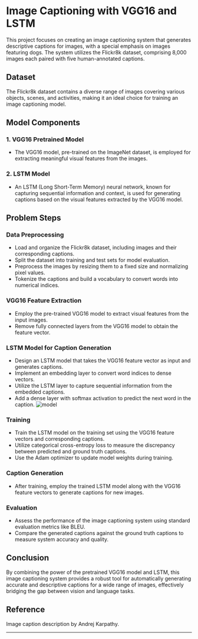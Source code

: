 # Image Captioning with VGG16 and LSTM

This project focuses on creating an image captioning system that generates descriptive captions for images, with a special emphasis on images featuring dogs. The system utilizes the Flickr8k dataset, comprising 8,000 images each paired with five human-annotated captions.

## Dataset

The Flickr8k dataset contains a diverse range of images covering various objects, scenes, and activities, making it an ideal choice for training an image captioning model. 

## Model Components

### 1. VGG16 Pretrained Model
   - The VGG16 model, pre-trained on the ImageNet dataset, is employed for extracting meaningful visual features from the images.

### 2. LSTM Model
   - An LSTM (Long Short-Term Memory) neural network, known for capturing sequential information and context, is used for generating captions based on the visual features extracted by the VGG16 model.

## Problem Steps

### Data Preprocessing
   - Load and organize the Flickr8k dataset, including images and their corresponding captions.
   - Split the dataset into training and test sets for model evaluation.
   - Preprocess the images by resizing them to a fixed size and normalizing pixel values.
   - Tokenize the captions and build a vocabulary to convert words into numerical indices.

### VGG16 Feature Extraction
   - Employ the pre-trained VGG16 model to extract visual features from the input images.
   - Remove fully connected layers from the VGG16 model to obtain the feature vector.

### LSTM Model for Caption Generation
   - Design an LSTM model that takes the VGG16 feature vector as input and generates captions.
   - Implement an embedding layer to convert word indices to dense vectors.
   - Utilize the LSTM layer to capture sequential information from the embedded captions.
   - Add a dense layer with softmax activation to predict the next word in the caption.
 ![model](https://github.com/itsmethahseer/Image-Captioning/assets/120078997/48785e3b-1ae3-45de-8c21-4b4570387908)
### Training
   - Train the LSTM model on the training set using the VGG16 feature vectors and corresponding captions.
   - Utilize categorical cross-entropy loss to measure the discrepancy between predicted and ground truth captions.
   - Use the Adam optimizer to update model weights during training.

### Caption Generation
   - After training, employ the trained LSTM model along with the VGG16 feature vectors to generate captions for new images.

### Evaluation
   - Assess the performance of the image captioning system using standard evaluation metrics like BLEU.
   - Compare the generated captions against the ground truth captions to measure system accuracy and quality.

## Conclusion

By combining the power of the pretrained VGG16 model and LSTM, this image captioning system provides a robust tool for automatically generating accurate and descriptive captions for a wide range of images, effectively bridging the gap between vision and language tasks.

## Reference

Image caption description by Andrej Karpathy.

---

